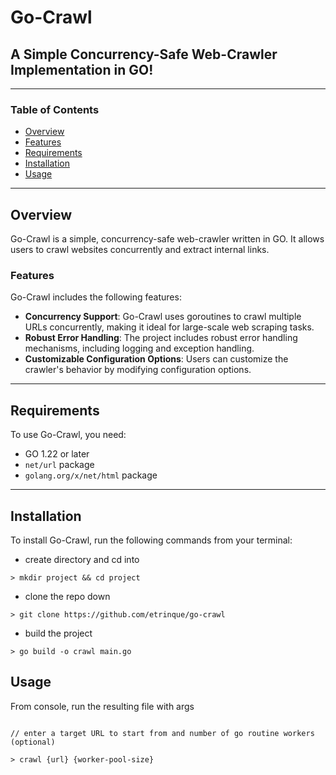 # Go-Crawl
## A Simple Concurrency-Safe Web-Crawler Implementation in GO!

---
### Table of Contents

* [Overview](#overview)
* [Features](#features)
* [Requirements](#requirements)
* [Installation](#installation)
* [Usage](#usage)

---
## Overview
Go-Crawl is a simple, concurrency-safe web-crawler written in GO. It allows users to crawl websites concurrently and extract internal links.
### Features

Go-Crawl includes the following features:

* **Concurrency Support**: Go-Crawl uses goroutines to crawl multiple URLs concurrently, making it ideal for large-scale web scraping tasks.
* **Robust Error Handling**: The project includes robust error handling mechanisms, including logging and exception handling.
* **Customizable Configuration Options**: Users can customize the crawler's behavior by modifying configuration options.

---
## Requirements

To use Go-Crawl, you need:

* GO 1.22 or later
* `net/url` package
* `golang.org/x/net/html` package

---
## Installation

To install Go-Crawl, run the following commands from your terminal:

* create directory and cd into
```shell
> mkdir project && cd project
```

* clone the repo down
```shell
> git clone https://github.com/etrinque/go-crawl
```

* build the project
```shell
> go build -o crawl main.go
```

## Usage
From console, run the resulting file with args
```shell

// enter a target URL to start from and number of go routine workers (optional)

> crawl {url} {worker-pool-size}
```
